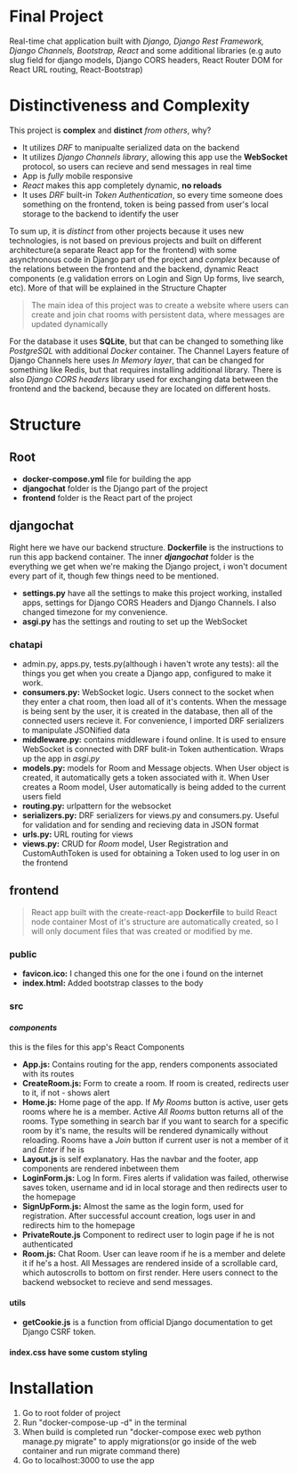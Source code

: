 # Final Project
Real-time chat application built with *Django, Django Rest Framework, Django Channels, Bootstrap, React* and some additional libraries (e.g auto slug field for django models, Django CORS headers, React Router DOM for React URL routing, React-Bootstrap)

# Distinctiveness and Complexity
This project is **complex** and **distinct** *from others*, why?
- It utilizes *DRF* to manipualte serialized data on the backend
- It utilizes *Django Channels library*, allowing this app use the **WebSocket** protocol, so users can recieve and send messages in real time
- App is *fully* mobile responsive
- *React* makes this app completely dynamic, **no reloads**
- It uses *DRF* built-in *Token Authentication*, so every time someone does something on the frontend, token is being passed from user's local storage to the backend to identify the user

To sum up, it is *distinct* from other projects because it uses new technologies, is not based on previous projects and built on different architecture(a separate React app for the frontend) with some asynchronous code in Django part of the project and *complex* because of the relations between the frontend and the backend, dynamic React components (e.g validation errors on Login and Sign Up forms, live search, etc). More of that will be explained in the Structure Chapter

> The main idea of this project was to create a website where users can create and join chat rooms with persistent data, where messages are updated dynamically

For the database it uses **SQLite**, but that can be changed to something like *PostgreSQL* with additional *Docker* container. The Channel Layers feature of Django Channels here uses *In Memory layer*, that can be changed for something like Redis, but that requires installing additional library. There is also *Django CORS headers* library used for exchanging data between the frontend and the backend, because they are located on different hosts.

# Structure
## Root
- **docker-compose.yml** file for building the app
- **djangochat** folder is the Django part of the project
- **frontend** folder is the React part of the project

## djangochat
Right here we have our backend structure. **Dockerfile** is the instructions to run this app backend container. The inner ***djangochat*** folder is the everything we get when we're making the Django project, i won't document every part of it, though few things need to be mentioned.
- **settings.py** have all the settings to make this project working, installed apps, settings for Django CORS Headers and Django Channels. I also changed timezone for my convenience.
- **asgi.py** has the settings and routing to set up the WebSocket

### chatapi
- admin.py, apps.py, tests.py(although i haven't wrote any tests): all the things you get when you create a Django app, configured to make it work.
- **consumers.py:** WebSocket logic. Users connect to the socket when they enter a chat room, then load all of it's contents. When the message is being sent by the user, it is created in the database, then all of the connected users recieve it. For convenience, I imported DRF serializers to manipulate JSONified data
- **middleware.py:** contains middleware i found online. It is used to ensure WebSocket is connected with DRF bulit-in Token authentication. Wraps up the app in *asgi.py* 
- **models.py:** models for Room and Message objects. When User object is created, it automatically gets a token associated with it. When User creates a Room model, User automatically is being added to the current users field
- **routing.py:** urlpattern for the websocket
- **serializers.py:** DRF serializers for views.py and consumers.py. Useful for validation and for sending and recieving data in JSON format 
- **urls.py:** URL routing for views
- **views.py:** CRUD for *Room* model, User Registration and CustomAuthToken is used for obtaining a Token used to log user in on the frontend

## frontend
>React app built with the create-react-app
**Dockerfile** to build React node container
Most of it's structure are automatically created, so I will only document files that was created or modified by me.

### **public**
- **favicon.ico:** I changed this one for the one i found on the internet
- **index.html:** Added bootstrap classes to the body

### **src**

#### *components* 
this is the files for this app's React Components
- **App.js:** Contains routing for the app, renders components associated with its routes
- **CreateRoom.js:** Form to create a room. If room is created, redirects user to it, if not - shows alert
- **Home.js:** Home page of the app. If *My Rooms* button is active, user gets rooms where he is a member. Active *All Rooms* button returns all of the rooms. Type something in search bar if you want to search for a specific room by it's name, the results will be rendered dynamically without reloading. Rooms have a *Join* button if current user is not a member of it and *Enter* if he is
- **Layout.js** is self explanatory. Has the navbar and the footer, app components are rendered inbetween them
- **LoginForm.js:** Log In form. Fires alerts if validation was failed, otherwise saves token, username and id in local storage and then redirects user to the homepage
- **SignUpForm.js:** Almost the same as the login form, used for registration. After successful account creation, logs user in and redirects him to the homepage
- **PrivateRoute.js** Component to redirect user to login page if he is not authenticated
- **Room.js:** Chat Room. User can leave room if he is a member and delete it if he's a host. All Messages are rendered inside of a scrollable card, which autoscrolls to bottom on first render. Here users connect to the backend websocket to recieve and send messages.

#### **utils**
- **getCookie.js** is a function from official Django documentation to get Django CSRF token.

#### **index.css** have some custom styling

# Installation
1. Go to root folder of project
2. Run "docker-compose-up -d" in the terminal
3. When build is completed run "docker-compose exec web python manage.py migrate" to apply migrations(or go inside of the web container and run migrate command there)
4. Go to localhost:3000 to use the app